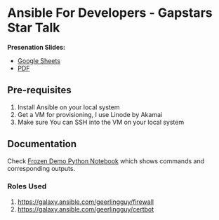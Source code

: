 # Ansible For Developers - Gapstars Star Talk

**Presenation Slides:** 

- [Google Sheets](https://docs.google.com/presentation/d/1BLTTeTL9_NKbTuK6lCnkHC7Mjc6k10xCjKo230Z0h7g/edit?usp=sharing)
- [PDF](Ansible%20For%20Developers.pdf)

## Pre-requisites

1. Install Ansible on your local system
2. Get a VM for provisioning, I use Linode by Akamai
3. Make sure You can SSH into the VM on your local system

## Documentation

Check [Frozen Demo Python Notebook](frozen_demo.ipynb) which shows commands and corresponding outputs.

### Roles Used

1. https://galaxy.ansible.com/geerlingguy/firewall
2. https://galaxy.ansible.com/geerlingguy/certbot

